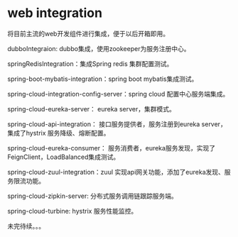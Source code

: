 # web integration
将目前主流的web开发组件进行集成，便于以后开箱即用。

dubboIntegraion: dubbo集成，使用zookeeper为服务注册中心。

springRedisIntegration：集成Spring redis 集群配置测试。

spring-boot-mybatis-integration：spring boot mybatis集成测试。

spring-cloud-integration-config-server：spring cloud 配置中心服务端集成。

spring-cloud-eureka-server： eureka server，集群模式。

spring-cloud-api-integration： 接口服务提供者，服务注册到eureka server，集成了hystrix 服务降级、熔断配置。

spring-cloud-eureka-consumer： 服务消费者，eureka服务发现，实现了FeignClient，LoadBalanced集成测试。

spring-cloud-zuul-integration：zuul 实现api网关功能，添加了eureka发现、服务限流功能。

spring-cloud-zipkin-server: 分布式服务调用链跟踪服务端。

spring-cloud-turbine: hystrix 服务性能监控。

未完待续。。。